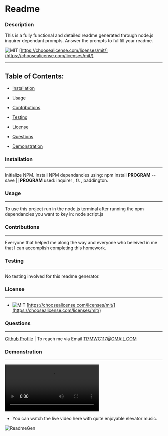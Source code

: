 # Readme
 ### Description

This is a fully functional and detailed readme generated through node.js inquirer dependant prompts. Answer the prompts to fullfill your readme.

![MIT](https://img.shields.io/badge/license-MIT-green)
    [https://choosealicense.com/licenses/mit/](https://choosealicense.com/licenses/mit/)
    

------------------
Table of Contents:
------------------ 

* [Installation](#installation)

* [Usage](#usage)

* [Contributions](#contributions)

* [Testing](#testing)

* [License](#license)

* [Questions](#questions)

* [Demonstration](#demonstration)

### Installation
-----------------

Initialize NPM. Install NPM dependancies using: npm install __PROGRAM__ --save    || __PROGRAM__ used: inquirer , fs , paddington.

### Usage
----------

To use this project run in the node.js terminal after running the npm dependancies you want to key in: node script.js

### Contributions

------------------

Everyone that helped me along the way and everyone who beleived in me that I can accomplish completing this homework.

### Testing

------------

No testing involved for this readme generator.

### License
------------

* ![MIT](https://img.shields.io/badge/license-MIT-green)
    [https://choosealicense.com/licenses/mit/](https://choosealicense.com/licenses/mit/)
    

### Questions

-------------

[Github Profile](https://github.com/BinaryBitBytes)  |  To reach me via Email 117MWC117@GMAIL.COM

### Demonstration

-------------
![Live Video](https://user-images.githubusercontent.com/94703967/159844303-6e6599c9-0680-4298-885d-2e17fd40e5c1.mp4)
* You can watch the live video here with quite enjoyable elevator music.


![ReadmeGen](https://user-images.githubusercontent.com/94703967/159844865-e4d9599a-bd91-4bcc-af9e-f3cd7e00d824.gif)


